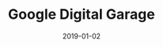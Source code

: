---
layout: site
title: "Google Digital Garage"
date: 2019-01-02
categories: [google]
version: 1.5.9
major: 1
minor: 5
patch: 9
slug: google-digital-garage
link: https://learndigital.withgoogle.com/digitalgarage
submitter: lpolepeddi
permalink: /sites/:slug
---